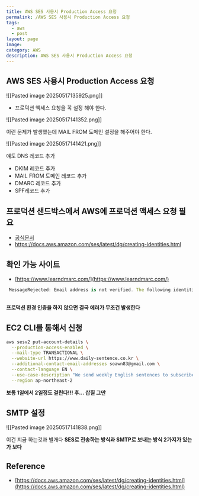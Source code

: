 ```yaml
---
title: AWS SES 사용시 Production Access 요청
permalink: /AWS SES 사용시 Production Access 요청
tags:
  - aws
  - post
layout: page
image: 
category: AWS
description: AWS SES 사용시 Production Access 요청
---
```


## AWS SES 사용시 Production Access 요청

![[Pasted image 20250517135925.png]]

- 프로덕션 액세스 요청을 꼭 설정 해야 한다.


![[Pasted image 20250517141352.png]]

이런 문제가 발생했는데 MAIL FROM 도메인 설정을 해주어야 한다.

![[Pasted image 20250517141421.png]]

얘도 DNS 레코드 추가

- DKIM 레코드 추가
- MAIL FROM 도메인 레코드 추가
- DMARC 레코드 추가
- SPF레코드 추가

## 프로덕션 샌드박스에서 AWS에 프로덕션 액세스 요청 필요

- [공식문서](https://docs.aws.amazon.com/ses/latest/dg/request-production-access.html) 
- https://docs.aws.amazon.com/ses/latest/dg/creating-identities.html

## 확인 가능 사이트

- [https://www.learndmarc.com/](https://www.learndmarc.com/) 

```ts
 MessageRejected: Email address is not verified. The following identities failed the check in region AP-NORTHEAST-2: soaw83@gmail.com
    
```

**프로덕션 환경 인증을 하지 않으면 결국 에러가 무조건 발생한다** 

## EC2 CLI를 통해서 신청

```bash
aws sesv2 put-account-details \
  --production-access-enabled \
  --mail-type TRANSACTIONAL \
  --website-url https://www.daily-sentence.co.kr \
  --additional-contact-email-addresses soawn83@gmail.com \
  --contact-language EN \
  --use-case-description "We send weekly English sentences to subscribed users as part of a language learning project." \
  --region ap-northeast-2
```

**보통 1일에서 2일정도 걸린다!!! 후... 삽질 그만** 

## SMTP 설정

![[Pasted image 20250517141838.png]]

이건 지금 하는것과 별개다
**SES로 전송하는 방식과 SMTP로 보내는 방식 2가지가 있는가 보다** 


## Reference

- [https://docs.aws.amazon.com/ses/latest/dg/creating-identities.html](https://docs.aws.amazon.com/ses/latest/dg/creating-identities.html) 
